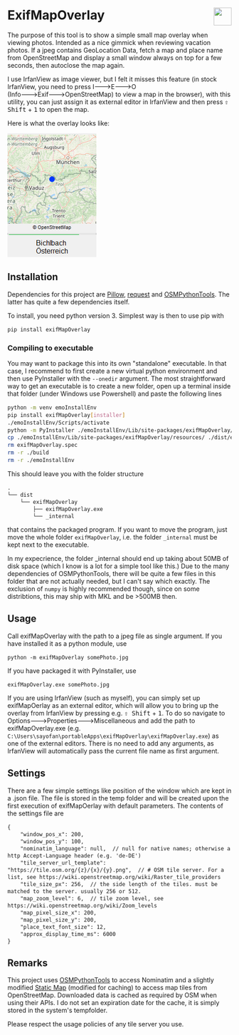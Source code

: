 # ExifMapOverlay <img align="right" width="40" height="40" src="logo/logo_emo.ico">
The purpose of this tool is to show a simple small map overlay when viewing photos.
Intended as a nice gimmick when reviewing vacation photos.
If a jpeg contains GeoLocation Data, fetch a map and place name from OpenStreetMap 
and display a small window always on top for a few seconds, then autoclose the map again.

I use IrfanView as image viewer, but I felt it misses this feature (in stock IrfanView, 
you need to press I🡒E🡒O (Info🡒Exif🡒OpenStreetMap) to view a map in the browser), 
with this utility, you can just assign it as external editor in IrfanView and then 
press <kbd>⇧ Shift</kbd> + <kbd>1</kbd> to open the map.

Here is what the overlay looks like:

![Map Overlay of Bichlbach](/doc/ExifMapOverlay_sample.png)

## Installation
Dependencies for this project are [Pillow](https://python-pillow.github.io/), 
[request](http://www.python-requests.org/) and 
[OSMPythonTools](https://github.com/mocnik-science/osm-python-tools). 
The latter has quite a few dependencies itself.

To install, you need python version 3.
Simplest way is then to use pip with
```bash
pip install exifMapOverlay
```
### Compiling to executable
You may want to package this into its own "standalone" executable. In that case, 
I recommend to first create a new virtual python environment and then use PyInstaller
with the `--onedir` argument.
The most straightforward way to get an executable is to create a new folder, 
open up a terminal inside that folder (under Windows use Powershell) and paste the following lines
```bash
python -m venv emoInstallEnv
pip install exifMapOverlay[installer]
./emoInstallEnv/Scripts/activate
python -m PyInstaller ./emoInstallEnv/Lib/site-packages/exifMapOverlay/__main__.py -n exifMapOverlay --onedir --noconsole --icon ./emoInstallEnv/Lib/site-packages/exifMapOverlay/resources/logo_emo.ico --distpath ./dist --exclude-module numpy
cp ./emoInstallEnv/Lib/site-packages/exifMapOverlay/resources/ ./dist/exifMapOverlay/_internal/ -r
rm exifMapOverlay.spec
rm -r ./build
rm -r ./emoInstallEnv
```
This should leave you with the folder structure 
```
.
└── dist
    └── exifMapOverlay
        ├── exifMapOverlay.exe
        └── _internal
```
that contains the packaged program. If you want to move the program, just move the whole 
folder `exifMapOverlay`, i.e. the folder `_internal` must be kept next to the executable.

In my expecrience, the folder _internal should end up taking about 50MB of disk space 
(which I know is a lot for a simple tool like this.) Due to the many dependencies of 
OSMPythonTools, there will be quite a few files in this folder that are not actually
needed, but I can't say which exactly. The exclusion of `numpy` is highly recommended
though, since on some distribtions, this may ship with MKL and be >500MB then.


## Usage
Call exifMapOverlay with the path to a jpeg file as single argument.
If you have installed it as a python module, use
```
python -m exifMapOverlay somePhoto.jpg
```
If you have packaged it with PyInstaller, use 
```
exifMapOverlay.exe somePhoto.jpg
```

If you are using IrfanView (such as myself), you can simply set up exifMapOerlay as an external editor, 
which will allow you to bring up the overlay from IrfanView by pressing e.g. <kbd>⇧ Shift</kbd> + <kbd>1</kbd>. 
To do so navigate to Options🡒Properties🡒Miscellaneous and add the path to exifMapOverlay.exe 
(e.g. `C:\Users\sayofan\portableApps\exifMapOverlay\exifMapOverlay.exe`) as one of the external editors. 
There is no need to add any arguments, as IrfanView will automatically pass the current file name as first argument.

## Settings
There are a few simple settings like position of the window which are kept in a .json file. 
The file is stored in the temp folder and will be created upon the 
first execution of exifMapOerlay with default parameters.
The contents of the settings file are 
```jsonc
{
    "window_pos_x": 200,
    "window_pos_y": 100,
    "nominatim_language": null,  // null for native names; otherwise a http Accept-Language header (e.g. 'de-DE')
    "tile_server_url_template": "https://tile.osm.org/{z}/{x}/{y}.png",  // # OSM tile server. For a list, see https://wiki.openstreetmap.org/wiki/Raster_tile_providers
    "tile_size_px": 256,  // the side length of the tiles. must be matched to the server. usually 256 or 512.
    "map_zoom_level": 6,  // tile zoom level, see https://wiki.openstreetmap.org/wiki/Zoom_levels
    "map_pixel_size_x": 200,
    "map_pixel_size_y": 200,
    "place_text_font_size": 12,
    "approx_display_time_ms": 6000
}
```

## Remarks
This project uses [OSMPythonTools](https://github.com/mocnik-science/osm-python-tools) 
to access Nominatim and a slightly modified [Static Map](https://github.com/komoot/staticmap) 
(modified for caching) to access map tiles from OpenStreetMap.
Downloaded data is cached as required by OSM when using their APIs. I do not set an 
expiration date for the cache, it is simply stored in the system's tempfolder.

Please respect the usage policies of any tile server you use.
